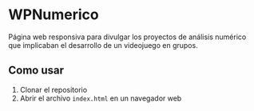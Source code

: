 # WPNumerico
Página web responsiva para divulgar los proyectos de análisis numérico que implicaban el desarrollo de un videojuego en grupos.

## Como usar
1. Clonar el repositorio
2. Abrir el archivo `index.html` en un navegador web
